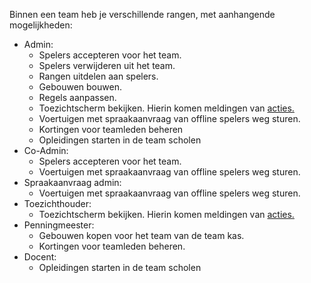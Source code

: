 Binnen een team heb je verschillende rangen, met aanhangende mogelijkheden:

- Admin:
    - Spelers accepteren voor het team.
    - Spelers verwijderen uit het team.
    - Rangen uitdelen aan spelers.
    - Gebouwen bouwen.
    - Regels aanpassen.
    - Toezichtscherm bekijken. Hierin komen meldingen van [acties.](Meldkamerspel/blob/master/acties_in_toezichtscherm.md)
    - Voertuigen met spraakaanvraag van offline spelers weg sturen.
    - Kortingen voor teamleden beheren
    - Opleidingen starten in de team scholen
- Co-Admin:
    - Spelers accepteren voor het team.
    - Voertuigen met spraakaanvraag van offline spelers weg sturen.
- Spraakaanvraag admin:
    - Voertuigen met spraakaanvraag van offline spelers weg sturen.
- Toezichthouder:
    - Toezichtscherm bekijken. Hierin komen meldingen van [acties.](Meldkamerspel/blob/master/acties_in_toezichtscherm.md) 
- Penningmeester:
    - Gebouwen kopen voor het team van de team kas.
    - Kortingen voor teamleden beheren.
- Docent:
    - Opleidingen starten in de team scholen